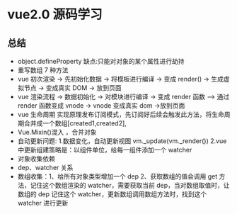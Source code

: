 # vue2.0 源码学习

## 总结

- object.defineProperty 缺点:只能对对象的某个属性进行劫持
- 重写数组 7 种方法
- vue 初次渲染 -> 先初始化数据 -> 将模板进行编译 -> 变成 render() -> 生成虚拟节点 -> 变成真实 DOM -> 放到页面
- vue 渲染流程 -> 数据初始化 -> 对模块进行编译 -> 变成 render 函数 —> 通过 render 函数变成 vnode -> vnode 变成真实 dom ->放到页面
- vue 生命周期 实现原理发布订阅模式，先订阅好后续会触发此方法，将生命周期合并成一个数组[created1,created2],
- Vue.Mixin()混入 ，合并对象
- 自动更新问题: 1.数据变化，自动更新视图 vm.\_update(vm.\_render())
  2.vue 中更新组建策略是：以组件单位，给每一组件添加一个 watcher
- 对象收集依赖
- dep、watcher 关系
- 数组收集：1、给所有对象类型增加一个 dep 2、获取数组的值会调用 get 方法，记住这个数组渲染的 watcher，需要获取当前 dep，当对数组取值时，让数组的 dep 记住这个 watcher，更新数组调用数组方法时，找到这个 watcher 进行更新
